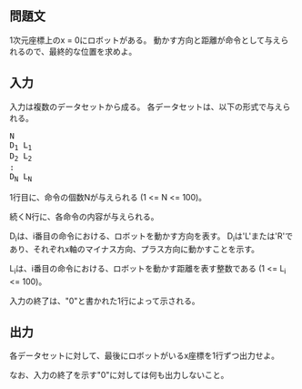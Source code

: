 問題文
--
1次元座標上のx = 0にロボットがある。
動かす方向と距離が命令として与えられるので、最終的な位置を求めよ。

入力
--
入力は複数のデータセットから成る。
各データセットは、以下の形式で与えられる。

<pre>
N
D<sub>1</sub> L<sub>1</sub>
D<sub>2</sub> L<sub>2</sub>
:
D<sub>N</sub> L<sub>N</sub>
</pre>

1行目に、命令の個数Nが与えられる (1 <= N <= 100)。

続くN行に、各命令の内容が与えられる。

D<sub>i</sub>は、i番目の命令における、ロボットを動かす方向を表す。
D<sub>i</sub>は'L'または'R'であり、それぞれx軸のマイナス方向、プラス方向に動かすことを示す。

L<sub>i</sub>は、i番目の命令における、ロボットを動かす距離を表す整数である (1 <= L<sub>i</sub> <= 100)。

入力の終了は、"0"と書かれた1行によって示される。

出力
--
各データセットに対して、最後にロボットがいるx座標を1行ずつ出力せよ。

なお、入力の終了を示す"0"に対しては何も出力しないこと。

